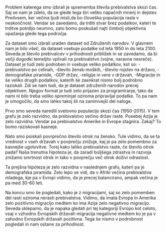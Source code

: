 Problem katerega smo izbrali je sprememba števila prebivalstva skozi čas. Saj se nam je zdelo, da se glede 
tega širi veliko napačnih mnenj in dejstev. Predvsem, ker večina ljudi misli,da bo človeška populacija 
rasla v neskončnost. Vendar se zavedamo, da trditi stvar brez podatkov, kateri te trditve potrdijo neumno, zato 
bomo poskušali najti čimbolj objektivna opažanja glede tega področja.

Za dataset smo izbrali uraden dataset od Združenih narodov. V glavnem nam je bilo všeč, da dataset vsebuje podatke
od leta 1950 in do leta 2100. Seveda je število prebivalcev v prihodnosti približek in se zavedamo, da bi večji 
dogodki temeljito vplivali na prebivalstvo (vojne, naravne nesreče). Dataset je tudi zelo podroben in vsebuje veliko
podatkov, kot so:
-prebivalstvo po celinah, 
-število žensk-moških, 
-število rojstev na državo, 
-demografske piramide,
-GDP držav, 
-religije in vere v državah,
-Migracije
in še veliko drugih podatkov, katerih še zaenkrat nismo bolj podrobno raziskali. Zdi se nam tudi, da je dataset 
združenih narodov precej objektiven. Njegov format je tudi zelo prijazen za programiranje, tako da nami ni bilo
treba veliko spreminjat oziroma pripravljal podatke. To pa nam je omogočilo, da smo lahko takoj šli na zanimivejši
del naloge.

Prvo smo seveda naredili svetovno populacijo skozi čas (1950-2015). V tem grafu je zelo razvidno, da prebivalstvo večino
držav raste. Posebej Azija je zelo razvidna. Vendar pa prebivalstvo Amerike in Evrope stagnira. Zakaj? To bomo raziskovali
kasneje.

Nato smo poiskali povrprečno število otrok na žensko. Tule vidimo, da se ta vrednost v vseh državah v povprečju znižuje,
kaj je pa zelo pomembno za kasnejše ugotovitve. Torej kako lahko prebivalstvo raste, če število otrok pada? Naša trenutna
hipoteza je, da zaradi boljšega zdrastva in razvoja znižamo smrtnost otrok in tako v povprečju več otrok doživi odraslost.

Ta prejšna hipoteza je zelo razvidna v naslednjem grafu, kateri pa je demografska piramida. Zelo lepo se vidi, da v Afriki
večina prebivalstva mladega, kje pa v Evropi vidimo, da je precej balancirano, ampak večina je pa med 30-60 leti. 

Na koncu smo še pogledali, kako je z migracijami, saj so zelo pomemben del rasti oziroma nerasti prebivalstva. Vidimo, da
imata Evropa in Amerika zelo pozitivno migracijo medtem ko ima Azija zelo negativno migracijo. Seveda sklepamo, da je
napaka gledati pri tej kategoriji Evropo kot celoto, vsaj v vzhodno Evropskih državah migracija negativne medtem ko je pa v
zahodno Evropskih državah pozitivna. Tega še nismo v podrobnost pogledali in nam ostane za prihodnost.
